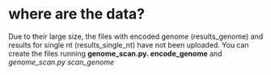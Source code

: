 # where are the data?

Due to their large size, the files with encoded genome (results_genome) and results for single nt (results_single_nt) have not been uploaded. You can create the files running **genome_scan.py. encode_genome** and *genome_scan.py scan_genome*
